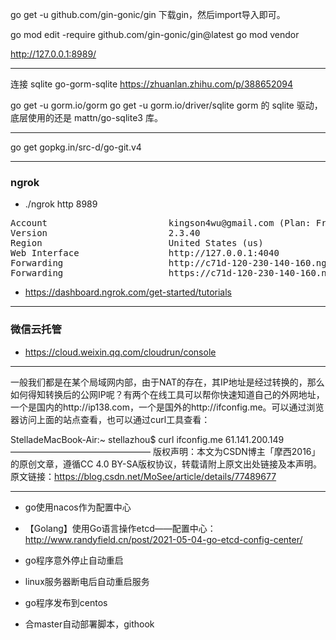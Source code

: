 go get -u github.com/gin-gonic/gin 下载gin，然后import导入即可。

go mod edit -require github.com/gin-gonic/gin@latest
go mod vendor

http://127.0.0.1:8989/

---
连接 sqlite
go-gorm-sqlite
https://zhuanlan.zhihu.com/p/388652094

go get -u gorm.io/gorm
go get -u gorm.io/driver/sqlite
gorm 的 sqlite 驱动，底层使用的还是 mattn/go-sqlite3 库。

---

go get gopkg.in/src-d/go-git.v4


---

### ngrok
+ ./ngrok http 8989

<pre>
Account                       kingson4wu@gmail.com (Plan: Free)
Version                       2.3.40
Region                        United States (us)
Web Interface                 http://127.0.0.1:4040
Forwarding                    http://c71d-120-230-140-160.ngrok.io -> http://localhost:8989
Forwarding                    https://c71d-120-230-140-160.ngrok.io -> http://localhost:8989
</pre>

+ https://dashboard.ngrok.com/get-started/tutorials


---

### 微信云托管
+ https://cloud.weixin.qq.com/cloudrun/console

---

一般我们都是在某个局域网内部，由于NAT的存在，其IP地址是经过转换的，那么如何得知转换后的公网IP呢？有两个在线工具可以帮你快速知道自己的外网地址，一个是国内的http://ip138.com，一个是国外的http://ifconfig.me。可以通过浏览器访问上面的站点查看，也可以通过curl工具查看：

StelladeMacBook-Air:~ stellazhou$ curl ifconfig.me
61.141.200.149
————————————————
版权声明：本文为CSDN博主「摩西2016」的原创文章，遵循CC 4.0 BY-SA版权协议，转载请附上原文出处链接及本声明。
原文链接：https://blog.csdn.net/MoSee/article/details/77489677

---

+ go使用nacos作为配置中心
+ 【Golang】使用Go语言操作etcd——配置中心：<http://www.randyfield.cn/post/2021-05-04-go-etcd-config-center/>

+ go程序意外停止自动重启
+ linux服务器断电后自动重启服务
+ go程序发布到centos
+ 合master自动部署脚本，githook

